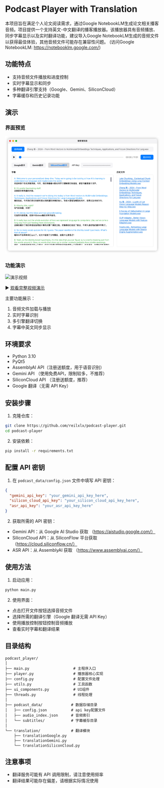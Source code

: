 # Podcast Player with Translation

本项目旨在满足个人论文阅读需求，通过Google NotebookLM生成论文相关播客音频。项目提供一个支持英文-中文翻译的播客播放器。该播放器具有音频播放、同步字幕显示以及实时翻译功能，建议导入Google NotebookLM生成的音频文件以获得最佳体验，其他音频文件可能存在兼容性问题。 (访问Google NotebookLM: https://notebooklm.google.com/)

## 功能特点

- 支持音频文件播放和进度控制
- 实时字幕显示和同步
- 多种翻译引擎支持（Google、Gemini、SiliconCloud）
- 字幕缓存和历史记录功能

## 演示

### 界面预览
![播放器界面](./data/demo-pic.png)

### 功能演示
![演示视频](./data/demo-video.gif)

▶️ [观看完整视频演示](https://youtu.be/gscpgHRkwVc)

主要功能展示：
1. 音频文件加载与播放
2. 实时字幕识别
3. 多引擎翻译切换
4. 字幕中英文同步显示

## 环境要求

- Python 3.10
- PyQt5
- AssemblyAI API（注册送额度，用于语音识别）
- Gemini API （使用免费API，限制较多，不推荐）
- SiliconCloud API （注册送额度，推荐）
- Google 翻译（无需 API Key）

## 安装步骤

1. 克隆仓库： 
```bash
git clone https://github.com/reilxlx/podcast-player.git
cd podcast-player
```

2. 安装依赖：
```bash
pip install -r requirements.txt
```


## 配置 API 密钥

1. 在 `podcast_data/config.json` 文件中填写 API 密钥：
```json
{
  "gemini_api_key": "your_gemini_api_key_here",
  "silicon_cloud_api_key": "your_silicon_cloud_api_key_here",
  "asr_api_key": "your_asr_api_key_here"
}
```


2. 获取所需的 API 密钥：
- Gemini API：从 Google AI Studio 获取 （https://aistudio.google.com/）
- SiliconCloud API：从 SiliconFlow 平台获取 （https://cloud.siliconflow.cn/）
- ASR API：从 AssemblyAI 获取 （https://www.assemblyai.com/）

## 使用方法

1. 启动应用：
```bash
python main.py
```


2. 使用界面：
- 点击打开文件按钮选择音频文件
- 选择所需的翻译引擎（Google 翻译无需 API Key）
- 使用播放控制按钮控制音频播放
- 查看实时字幕和翻译结果

## 目录结构

```
podcast_player/
│
├── main.py                    # 主程序入口
├── player.py                  # 播放器核心实现
├── config.py                  # 配置文件处理
├── utils.py                   # 工具函数
├── ui_components.py           # UI组件
├── threads.py                 # 线程处理
│
├── podcast_data/             # 数据存储目录
│   ├── config.json           # api key配置文件
│   ├── audio_index.json      # 音频索引
│   └── subtitles/            # 字幕缓存目录
│
└── translation/              # 翻译模块
    ├── translationGoogle.py
    ├── translationGemini.py
    └── translationSiliconCloud.py
```


## 注意事项

- 翻译服务可能有 API 调用限制，请注意使用频率
- 翻译结果可能存在偏差，请根据实际情况使用
